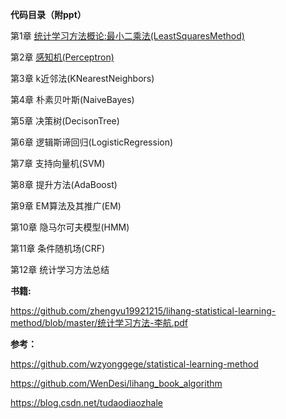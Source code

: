 **代码目录（附ppt）**

第1章 [统计学习方法概论:最小二乘法(LeastSquaresMethod)](https://github.com/zhengyu19921215/lihang-statistical-learning-method/blob/master/code/1-LeastSquaresMethod/least_sqaure_method.ipynb)

第2章 [感知机(Perceptron)](https://github.com/zhengyu19921215/lihang-statistical-learning-method/blob/master/code/2-Perceptron/Iris_perceptron.ipynb)

第3章 k近邻法(KNearestNeighbors)

第4章 朴素贝叶斯(NaiveBayes)

第5章 决策树(DecisonTree)

第6章 逻辑斯谛回归(LogisticRegression)

第7章 支持向量机(SVM)

第8章 提升方法(AdaBoost)

第9章 EM算法及其推广(EM)

第10章 隐马尔可夫模型(HMM)

第11章 条件随机场(CRF)

第12章 统计学习方法总结

**书籍:**

https://github.com/zhengyu19921215/lihang-statistical-learning-method/blob/master/统计学习方法-李航.pdf

**参考：**

https://github.com/wzyonggege/statistical-learning-method

https://github.com/WenDesi/lihang_book_algorithm

https://blog.csdn.net/tudaodiaozhale


